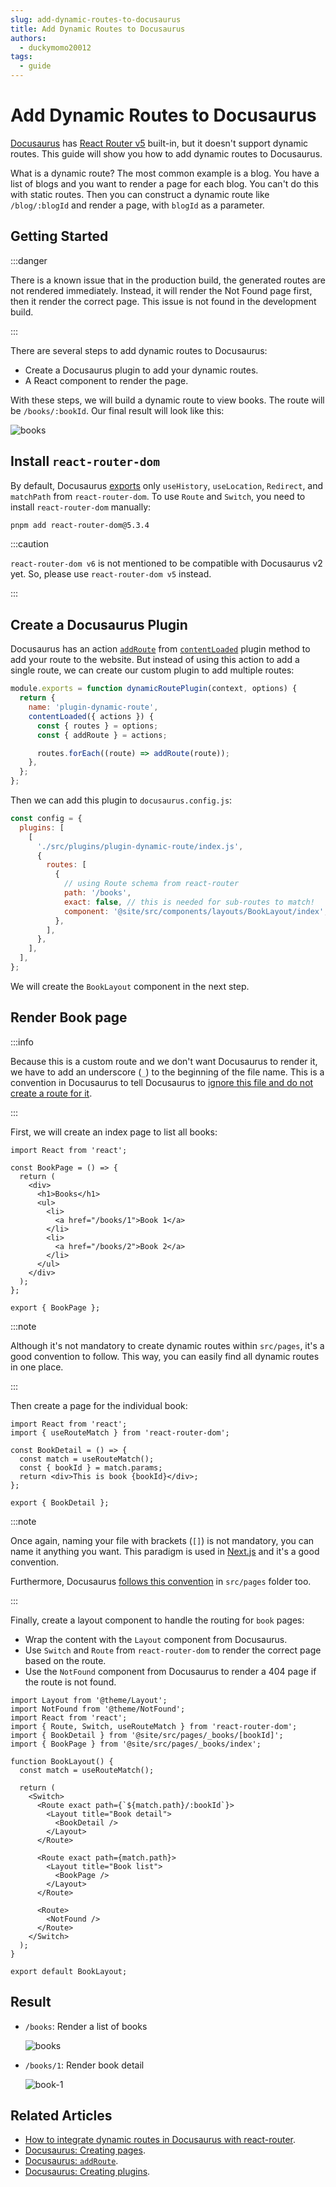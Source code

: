 ```yaml
---
slug: add-dynamic-routes-to-docusaurus
title: Add Dynamic Routes to Docusaurus
authors:
  - duckymomo20012
tags:
  - guide
---
```


# Add Dynamic Routes to Docusaurus

[Docusaurus](https://docusaurus.io/) has [React Router
v5](https://v5.reactrouter.com/) built-in, but it doesn't support dynamic
routes. This guide will show you how to add dynamic routes to Docusaurus.

What is a dynamic route? The most common example is a blog. You have a list of
blogs and you want to render a page for each blog. You can't do this with static
routes. Then you can construct a dynamic route like `/blog/:blogId` and render a
page, with `blogId` as a parameter.

## Getting Started

:::danger

There is a known issue that in the production build, the generated routes are
not rendered immediately. Instead, it will render the Not Found page first, then
it render the correct page. This issue is not found in the development build.

:::

There are several steps to add dynamic routes to Docusaurus:

- Create a Docusaurus plugin to add your dynamic routes.
- A React component to render the page.

With these steps, we will build a dynamic route to view books. The route will be
`/books/:bookId`. Our final result will look like this:

![books](https://user-images.githubusercontent.com/64480713/216235183-0c9ec367-b0d0-44b8-92b6-910ef09bfc54.png)

## Install `react-router-dom`

By default, Docusaurus
[exports](https://github.com/facebook/docusaurus/blob/main/packages/docusaurus/src/client/exports/router.ts)
only `useHistory`, `useLocation`, `Redirect`, and `matchPath` from
`react-router-dom`. To use `Route` and `Switch`, you need to install
`react-router-dom` manually:

```bash
pnpm add react-router-dom@5.3.4
```

:::caution

`react-router-dom v6` is not mentioned to be compatible with Docusaurus v2 yet.
So, please use `react-router-dom v5` instead.

:::

## Create a Docusaurus Plugin

Docusaurus has an action
[`addRoute`](https://docusaurus.io/docs/api/plugin-methods/lifecycle-apis#addRoute)
from
[`contentLoaded`](https://docusaurus.io/docs/api/plugin-methods/lifecycle-apis#contentLoaded)
plugin method to add your route to the website. But instead of using this action
to add a single route, we can create our custom plugin to add multiple routes:

```js title="src/plugins/plugin-dynamic-route/index.js"
module.exports = function dynamicRoutePlugin(context, options) {
  return {
    name: 'plugin-dynamic-route',
    contentLoaded({ actions }) {
      const { routes } = options;
      const { addRoute } = actions;

      routes.forEach((route) => addRoute(route));
    },
  };
};
```

Then we can add this plugin to `docusaurus.config.js`:

```js title="docusaurus.config.js"
const config = {
  plugins: [
    [
      './src/plugins/plugin-dynamic-route/index.js',
      {
        routes: [
          {
            // using Route schema from react-router
            path: '/books',
            exact: false, // this is needed for sub-routes to match!
            component: '@site/src/components/layouts/BookLayout/index',
          },
        ],
      },
    ],
  ],
};
```

We will create the `BookLayout` component in the next step.

## Render Book page

:::info

Because this is a custom route and we don't want Docusaurus to render it, we
have to add an underscore (`_`) to the beginning of the file name. This is a
convention in Docusaurus to tell Docusaurus to
[ignore this file and do not create a route for
it](https://docusaurus.io/docs/creating-pages#routing).

:::

First, we will create an index page to list all books:

```tsx title="src/pages/_books/index.tsx"
import React from 'react';

const BookPage = () => {
  return (
    <div>
      <h1>Books</h1>
      <ul>
        <li>
          <a href="/books/1">Book 1</a>
        </li>
        <li>
          <a href="/books/2">Book 2</a>
        </li>
      </ul>
    </div>
  );
};

export { BookPage };
```

:::note

Although it's not mandatory to create dynamic routes within `src/pages`, it's a
good convention to follow. This way, you can easily find all dynamic routes in
one place.

:::

Then create a page for the individual book:

```tsx title="src/pages/_books/[bookId].tsx"
import React from 'react';
import { useRouteMatch } from 'react-router-dom';

const BookDetail = () => {
  const match = useRouteMatch();
  const { bookId } = match.params;
  return <div>This is book {bookId}</div>;
};

export { BookDetail };
```

:::note

Once again, naming your file with brackets (`[]`) is not mandatory, you can name
it anything you want. This paradigm is used in
[Next.js](https://nextjs.org/docs/routing/introduction#dynamic-route-segments)
and it's a good convention.

Furthermore, Docusaurus [follows this
convention](https://docusaurus.io/docs/creating-pages#routing) in `src/pages`
folder too.

:::

Finally, create a layout component to handle the routing for `book` pages:

- Wrap the content with the `Layout` component from Docusaurus.
- Use `Switch` and `Route` from `react-router-dom` to render the correct page
  based on the route.
- Use the `NotFound` component from Docusaurus to render a 404 page if the route
  is not found.

```tsx title="src/components/layouts/BookLayout/index.tsx"
import Layout from '@theme/Layout';
import NotFound from '@theme/NotFound';
import React from 'react';
import { Route, Switch, useRouteMatch } from 'react-router-dom';
import { BookDetail } from '@site/src/pages/_books/[bookId]';
import { BookPage } from '@site/src/pages/_books/index';

function BookLayout() {
  const match = useRouteMatch();

  return (
    <Switch>
      <Route exact path={`${match.path}/:bookId`}>
        <Layout title="Book detail">
          <BookDetail />
        </Layout>
      </Route>

      <Route exact path={match.path}>
        <Layout title="Book list">
          <BookPage />
        </Layout>
      </Route>

      <Route>
        <NotFound />
      </Route>
    </Switch>
  );
}

export default BookLayout;
```

## Result

- `/books`: Render a list of books

  ![books](https://user-images.githubusercontent.com/64480713/216235183-0c9ec367-b0d0-44b8-92b6-910ef09bfc54.png)

- `/books/1`: Render book detail

  ![book-1](https://user-images.githubusercontent.com/64480713/216235301-b5842b6b-b510-4451-bb44-917936459150.png)

## Related Articles

- [How to integrate dynamic routes in Docusaurus with
  react-router](https://stackoverflow.com/questions/63271765/how-to-integrate-dynamic-routes-in-docusaurus-with-react-router/63906923#63906923).
- [Docusaurus: Creating pages](https://docusaurus.io/docs/creating-pages).
- [Docusaurus:
  `addRoute`](https://docusaurus.io/docs/api/plugin-methods/lifecycle-apis#addRoute).
- [Docusaurus: Creating
  plugins](https://docusaurus.io/docs/advanced/plugins#creating-plugins).

